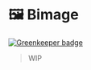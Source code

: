 # 🖼 Bimage

[![Greenkeeper badge](https://badges.greenkeeper.io/rohmanhm/bimage.svg)](https://greenkeeper.io/)
> WIP
